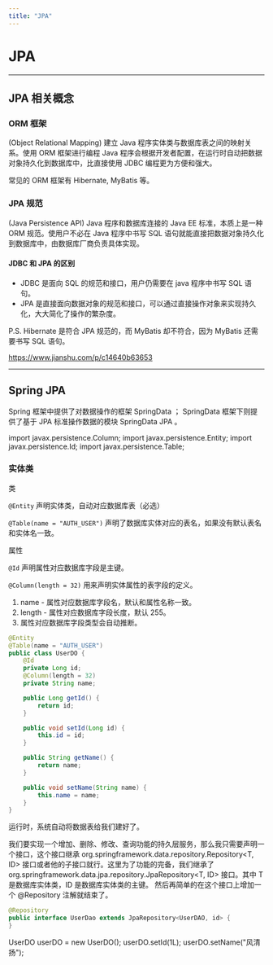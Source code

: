 ```yaml
---
title: "JPA"
---
```


# JPA

---

## JPA 相关概念

### ORM 框架

(Object Relational Mapping) 建立 Java 程序实体类与数据库表之间的映射关系。使用 ORM 框架进行编程 Java 程序会根据开发者配置，在运行时自动把数据对象持久化到数据库中，比直接使用 JDBC 编程更为方便和强大。

常见的 ORM 框架有 Hibernate, MyBatis 等。

### JPA 规范

(Java Persistence API) Java 程序和数据库连接的 Java EE 标准，本质上是一种 ORM 规范。使用户不必在 Java 程序中书写 SQL 语句就能直接把数据对象持久化到数据库中，由数据库厂商负责具体实现。

#### JDBC 和 JPA 的区别

- JDBC 是面向 SQL 的规范和接口，用户仍需要在 java 程序中书写 SQL 语句。
- JPA 是直接面向数据对象的规范和接口，可以通过直接操作对象来实现持久化，大大简化了操作的繁杂度。

P.S. Hibernate 是符合 JPA 规范的，而 MyBatis 却不符合，因为 MyBatis 还需要书写 SQL 语句。

https://www.jianshu.com/p/c14640b63653

---

## Spring JPA

Spring 框架中提供了对数据操作的框架 SpringData ； SpringData 框架下则提供了基于 JPA 标准操作数据的模块 SpringData JPA 。

import javax.persistence.Column;
import javax.persistence.Entity;
import javax.persistence.Id;
import javax.persistence.Table;


### 实体类

类

`@Entity` 声明实体类，自动对应数据库表（必选）

`@Table(name = "AUTH_USER")` 声明了数据库实体对应的表名，如果没有默认表名和实体名一致。

属性

`@Id` 声明属性对应数据库字段是主键。

`@Column(length = 32)` 用来声明实体属性的表字段的定义。
1. name - 属性对应数据库字段名，默认和属性名称一致。
2. length - 属性对应数据库字段长度，默认 255。
3. 属性对应数据库字段类型会自动推断。


```java
@Entity
@Table(name = "AUTH_USER")
public class UserDO {
    @Id
    private Long id;
    @Column(length = 32)
    private String name;

    public Long getId() {
        return id;
    }

    public void setId(Long id) {
        this.id = id;
    }

    public String getName() {
        return name;
    }

    public void setName(String name) {
        this.name = name;
    }
}
```

运行时，系统自动将数据表给我们建好了。


我们要实现一个增加、删除、修改、查询功能的持久层服务，那么我只需要声明一个接口，这个接口继承
org.springframework.data.repository.Repository<T, ID> 接口或者他的子接口就行。这里为了功能的完备，我们继承了 org.springframework.data.jpa.repository.JpaRepository<T, ID> 接口。其中 T 是数据库实体类，ID 是数据库实体类的主键。
然后再简单的在这个接口上增加一个 @Repository 注解就结束了。

```java
@Repository
public interface UserDao extends JpaRepository<UserDAO, id> {
}
```

 UserDO userDO = new UserDO();
        userDO.setId(1L);
        userDO.setName("风清扬");
